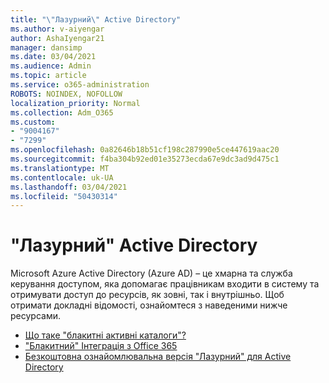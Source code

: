 ```yaml
---
title: "\"Лазурний\" Active Directory"
ms.author: v-aiyengar
author: AshaIyengar21
manager: dansimp
ms.date: 03/04/2021
ms.audience: Admin
ms.topic: article
ms.service: o365-administration
ROBOTS: NOINDEX, NOFOLLOW
localization_priority: Normal
ms.collection: Adm_O365
ms.custom:
- "9004167"
- "7299"
ms.openlocfilehash: 0a82646b18b51cf198c287990e5ce447619aac20
ms.sourcegitcommit: f4ba304b92ed01e35273ecda67e9dc3ad9d475c1
ms.translationtype: MT
ms.contentlocale: uk-UA
ms.lasthandoff: 03/04/2021
ms.locfileid: "50430314"
---
```

# <a name="azure-active-directory"></a>"Лазурний" Active Directory

Microsoft Azure Active Directory (Azure AD) – це хмарна та служба керування доступом, яка допомагає працівникам входити в систему та отримувати доступ до ресурсів, як зовні, так і внутрішньо. Щоб отримати докладні відомості, ознайомтеся з наведеними нижче ресурсами.

- [Що таке "блакитні активні каталоги"?](https://go.microsoft.com/fwlink/?linkid=2081145)
- ["Блакитний" Інтеграція з Office 365](https://go.microsoft.com/fwlink/?linkid=2081218)
- [Безкоштовна ознайомлювальна версія "Лазурний" для Active Directory](https://go.microsoft.com/fwlink/?linkid=2081144)
